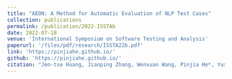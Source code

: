 ```yaml
---
title: "AEON: A Method for Automatic Evaluation of NLP Test Cases"
collection: publications
permalink: /publication/2022-ISSTAb
date: 2022-07-18
venue: 'International Symposium on Software Testing and Analysis'
paperurl: '/files/pdf/research/ISSTA22b.pdf'
link: 'https://pinjiahe.github.io/'
github: 'https://pinjiahe.github.io/'
citation: "Jen-tse Huang, Jianping Zhang, Wenxuan Wang, Pinjia He*, Yuxin Su, Michael Lyu. <br><i>ISSTA'22: International Symposium on Software Testing and Analysis</i>"
---
```

